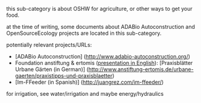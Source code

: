 this sub-category is about OSHW for agriculture, or other ways to get your food.

at the time of writing, some documents about ADABio Autoconstruction and OpenSourceEcology projects are located in this sub-category.

potentially relevant projects/URLs:
- [ADABio Autoconstruction] (http://www.adabio-autoconstruction.org/)
- Foundation anstiftung & ertomis ([presentation in English](http://www.anstiftung-ertomis.de/english)): [Praxisblätter Urbane Gärten (in German)] (http://www.anstiftung-ertomis.de/urbane-gaerten/praxistipps-und-praxisblaetter)
- [Im-FFeeder (in Spanish)] (http://juangrez.com/im-ffeeder/)


for irrigation, see water/irrigation and maybe energy/hydraulics
